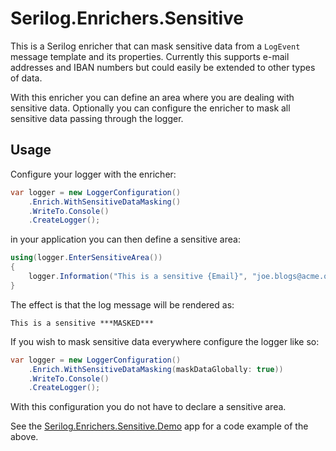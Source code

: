 # Serilog.Enrichers.Sensitive

This is a Serilog enricher that can mask sensitive data from a `LogEvent` message template and its properties. Currently this supports e-mail addresses and IBAN numbers but could easily be extended to other types of data.

With this enricher you can define an area where you are dealing with sensitive data. Optionally you can configure the enricher to mask all sensitive data passing through the logger.

## Usage

Configure your logger with the enricher:

```csharp
var logger = new LoggerConfiguration()
    .Enrich.WithSensitiveDataMasking()
    .WriteTo.Console()
    .CreateLogger();
```

in your application you can then define a sensitive area:

```csharp
using(logger.EnterSensitiveArea())
{
    logger.Information("This is a sensitive {Email}", "joe.blogs@acme.org");
}
```

The effect is that the log message will be rendered as:

`This is a sensitive ***MASKED***`

If you wish to mask sensitive data everywhere configure the logger like so:

```csharp
var logger = new LoggerConfiguration()
    .Enrich.WithSensitiveDataMasking(maskDataGlobally: true))
    .WriteTo.Console()
    .CreateLogger();
```

With this configuration you do not have to declare a sensitive area.

See the [Serilog.Enrichers.Sensitive.Demo](src/Serilog.Enrichers.Sensitive.Demo/Program.cs) app for a code example of the above.
